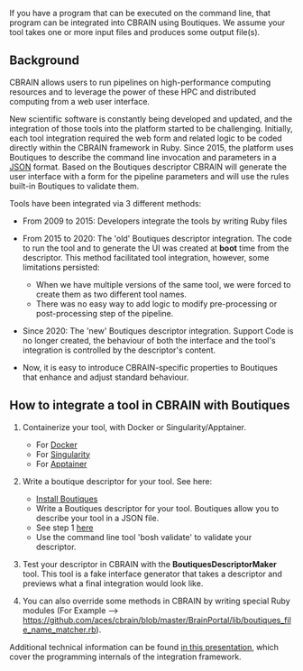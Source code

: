 If you have a program that can be executed on the command line, that program can be integrated into CBRAIN using Boutiques. We assume your tool takes one or more input files and produces some output file(s).

## Background

CBRAIN allows users to run pipelines on high-performance computing resources and to leverage the power of these HPC and distributed computing from a web user interface.

New scientific software is constantly being developed and updated, and the integration of those tools into the platform started to be challenging.
Initially, each tool integration required the web form and related logic to be coded directly within the CBRAIN framework in Ruby. 
Since 2015, the platform uses Boutiques to describe the command line invocation and parameters in a [JSON](https://github.com/topics/json) format. Based on the Boutiques descriptor CBRAIN will generate the user interface with a form for the pipeline parameters and will use the rules built-in Boutiques to validate them. 

Tools have been integrated via 3 different methods: 

* From 2009 to 2015: Developers integrate the tools by writing Ruby files

* From 2015 to 2020:  The 'old' Boutiques descriptor integration. The code to run the tool and to generate the UI was created at **boot** time from the descriptor. This method facilitated tool integration, however, some limitations persisted:
    * When we have multiple versions of the same tool, we were forced to create them as two different tool names.
    * There was no easy way to add logic to modify pre-processing or post-processing step of the pipeline. 

* Since 2020: The 'new' Boutiques descriptor integration. Support Code is no longer created, the behaviour of both the interface and the tool's integration is controlled by the descriptor's content.
* Now, it is easy to introduce CBRAIN-specific properties to Boutiques that enhance and adjust standard behaviour. 

## How to integrate a tool in CBRAIN with Boutiques

1. Containerize your tool, with Docker or Singularity/Apptainer.
    - For [Docker]( https://docker-curriculum.com/#dockerfile)
    - For [Singularity](https://sylabs.io/guides/3.0/user-guide/) 
    - For [Apptainer](https://apptainer.org/user-docs/master/definition_files.html#best-practices-for-build-recipes) 

2. Write a boutique descriptor for your tool. See here:
    - [Install Boutiques](https://github.com/boutiques/boutiques)
    - Write a Boutiques descriptor for your tool. Boutiques allow you to describe your tool in a JSON file.
    - See step 1 [here](https://nbviewer.org/github/boutiques/tutorial/blob/master/notebooks/boutiques-tutorial.ipynb)
    - Use the command line tool 'bosh validate' to validate your descriptor.

3. Test your descriptor in CBRAIN with the **BoutiquesDescriptorMaker** tool. This tool is a fake interface generator that takes a descriptor and previews what a final integration would look like.

4. You can also override some methods in CBRAIN by writing special Ruby modules (For Example --> https://github.com/aces/cbrain/blob/master/BrainPortal/lib/boutiques_file_name_matcher.rb).

Additional technical information can be found [in this presentation](https://prioux.github.io/new-boutiques-presentation/#/title), which cover the programming internals of the integration framework.